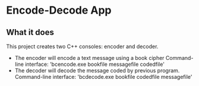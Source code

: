 # Encode-Decode App

## What it does
This project creates two C++ consoles: encoder and decoder.
- The encoder will encode a text message using a book cipher
Command-line interface: 'bcencode.exe bookfile messagefile codedfile'
- The decoder will decode the message coded by previous program.
Command-line interface: 'bcdecode.exe bookfile codedfile messagefile'
